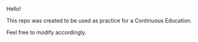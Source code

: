 Hello!

This repo was created to be used as practice for a Continuous Education. 

Feel free to modify accordingly. 



